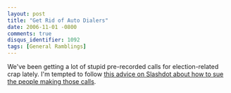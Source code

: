 ```yaml
---
layout: post
title: "Get Rid of Auto Dialers"
date: 2006-11-01 -0800
comments: true
disqus_identifier: 1092
tags: [General Ramblings]
---
```

We've been getting a lot of stupid pre-recorded calls for
election-related crap lately. I'm tempted to follow [this advice on
Slashdot about how to sue the people making those
calls](http://yro.slashdot.org/article.pl?sid=06/11/01/1316231).
